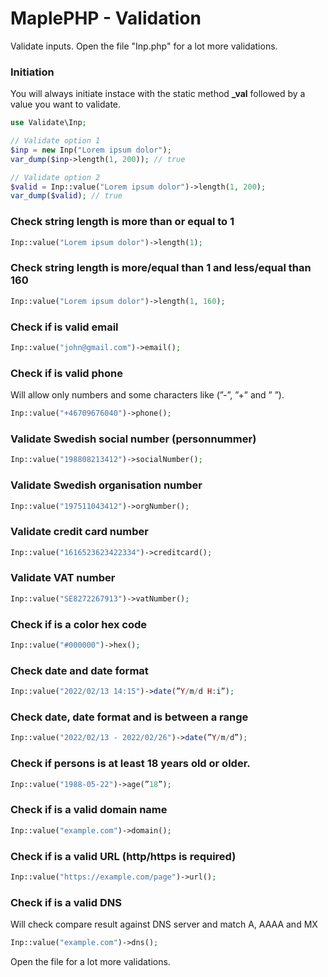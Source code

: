 # MaplePHP - Validation
Validate inputs. Open the file "Inp.php" for a lot more validations.

### Initiation
You will always initiate instace with the static method **_val** followed by a value you want to validate.

```php
use Validate\Inp;

// Validate option 1
$inp = new Inp("Lorem ipsum dolor");
var_dump($inp->length(1, 200)); // true

// Validate option 2
$valid = Inp::value("Lorem ipsum dolor")->length(1, 200);
var_dump($valid); // true
```

### Check string length is more than or equal to 1
```php
Inp::value("Lorem ipsum dolor")->length(1);
```
### Check string length is more/equal than 1 and less/equal than 160
```php
Inp::value("Lorem ipsum dolor")->length(1, 160);
```
### Check if is valid email
```php
Inp::value("john@gmail.com")->email();
```
### Check if is valid phone
Will allow only numbers and some characters like (”-”, ”+” and ” ”).
```php
Inp::value("+46709676040")->phone();
```
### Validate Swedish social number (personnummer)
```php
Inp::value("198808213412")->socialNumber();
```
### Validate Swedish organisation number
```php
Inp::value("197511043412")->orgNumber();
```
### Validate credit card number
```php
Inp::value("1616523623422334")->creditcard();
```
### Validate VAT number
```php
Inp::value("SE8272267913")->vatNumber();
```
### Check if is a color hex code
```php
Inp::value("#000000")->hex();
```
### Check date and date format
```php
Inp::value("2022/02/13 14:15")->date(”Y/m/d H:i”);
```
### Check date, date format and is between a range
```php
Inp::value("2022/02/13 - 2022/02/26")->date(”Y/m/d”);
```
### Check if persons is at least 18 years old or older.
```php
Inp::value("1988-05-22")->age(”18”);
```
### Check if is a valid domain name
```php
Inp::value("example.com")->domain();
```
### Check if is a valid URL (http/https is required)
```php
Inp::value("https://example.com/page")->url();
```
### Check if is a valid DNS
Will check compare result against DNS server and match A, AAAA and MX
```php
Inp::value("example.com")->dns();
```
Open the file for a lot more validations.
